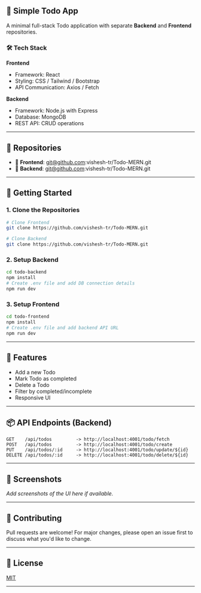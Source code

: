 ## 📝 Simple Todo App

A minimal full-stack Todo application with separate **Backend** and **Frontend** repositories.

### 🛠 Tech Stack

**Frontend**  
- Framework: React 
- Styling: CSS / Tailwind / Bootstrap
- API Communication: Axios / Fetch

**Backend**  
- Framework: Node.js with Express 
- Database: MongoDB 
- REST API: CRUD operations

---

## 📂 Repositories

- 🔗 **Frontend**: git@github.com:vishesh-tr/Todo-MERN.git
- 🔗 **Backend**: git@github.com:vishesh-tr/Todo-MERN.git

---

## 🚀 Getting Started

### 1. Clone the Repositories

```bash
# Clone Frontend
git clone https://github.com/vishesh-tr/Todo-MERN.git

# Clone Backend
git clone https://github.com/vishesh-tr/Todo-MERN.git
```

### 2. Setup Backend

```bash
cd todo-backend
npm install
# Create .env file and add DB connection details
npm run dev
```

### 3. Setup Frontend

```bash
cd todo-frontend
npm install
# Create .env file and add backend API URL
npm run dev 
```

---

## 🔧 Features

- Add a new Todo
- Mark Todo as completed
- Delete a Todo
- Filter by completed/incomplete
- Responsive UI

---

## 📦 API Endpoints (Backend)

```
GET    /api/todos         -> http://localhost:4001/todo/fetch 
POST   /api/todos         -> http://localhost:4001/todo/create  
PUT    /api/todos/:id     -> http://localhost:4001/todo/update/${id} 
DELETE /api/todos/:id     -> http://localhost:4001/todo/delete/${id}
```

---

## 📸 Screenshots

_Add screenshots of the UI here if available._

---

## 🙌 Contributing

Pull requests are welcome! For major changes, please open an issue first to discuss what you'd like to change.

---

## 📄 License

[MIT](LICENSE)

---
